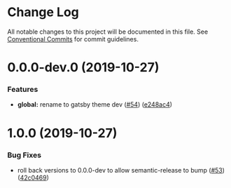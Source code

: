 # Change Log

All notable changes to this project will be documented in this file.
See [Conventional Commits](https://conventionalcommits.org) for commit guidelines.

# 0.0.0-dev.0 (2019-10-27)

### Features

- **global:** rename to gatsby theme dev ([#54](https://github.com/robinmetral/gatsby-theme-oss/issues/54)) ([e248ac4](https://github.com/robinmetral/gatsby-theme-oss/commit/e248ac46140fb5a465c658c5ed7b48870d8d2b9f))

# 1.0.0 (2019-10-27)

### Bug Fixes

- roll back versions to 0.0.0-dev to allow semantic-release to bump ([#53](https://github.com/robinmetral/gatsby-theme-oss/issues/53)) ([42c0469](https://github.com/robinmetral/gatsby-theme-oss/commit/42c0469e620f716c719d69609a1f771ef66ffc9e))
